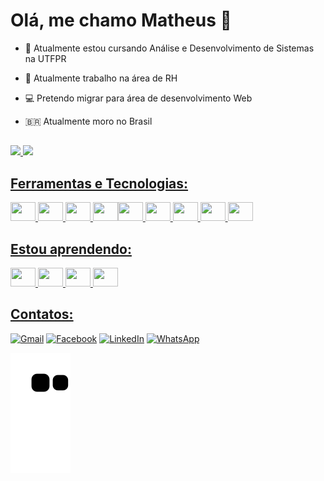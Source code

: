 <h1> Olá, me chamo Matheus 🐷 </h1>    

- 🎒 Atualmente estou cursando Análise e Desenvolvimento de Sistemas na UTFPR

- 💼 Atualmente trabalho na área de RH      

- 💻 Pretendo migrar para área de desenvolvimento Web  

- 🇧🇷  Atualmente moro no Brasil

##

<div>
  <a href="https://github.com/bantheus">
  <img height="180em" src="https://github-readme-stats.vercel.app/api?username=bantheus&show_icons=true&theme=dracula&include_all_commits=true&count_private=true"/>
  <img height="180em" src="https://github-readme-stats.vercel.app/api/top-langs/?username=bantheus&layout=compact&langs_count=7&theme=dracula"/>
</div>
  

<h2> Ferramentas e Tecnologias: </h2>
<div>
          <img src="https://cdn.jsdelivr.net/gh/devicons/devicon/icons/html5/html5-original.svg" width="40" height="30"/> <img src="https://cdn.jsdelivr.net/gh/devicons/devicon/icons/css3/css3-original.svg" width="40" height="30"/>  <img src="https://cdn.jsdelivr.net/gh/devicons/devicon/icons/bootstrap/bootstrap-original.svg" width="40" height="30"/> <img src="https://cdn.jsdelivr.net/gh/devicons/devicon/icons/c/c-original.svg" width="40" height="30"/><img src="https://cdn.jsdelivr.net/gh/devicons/devicon/icons/postgresql/postgresql-original.svg" width="40" height="30"/>  <img src="https://cdn.jsdelivr.net/gh/devicons/devicon/icons/photoshop/photoshop-line.svg" width="40" height="30"/> <img src="https://cdn.jsdelivr.net/gh/devicons/devicon/icons/xd/xd-line.svg" width="40" height="30"/> <img src="https://cdn.jsdelivr.net/gh/devicons/devicon/icons/figma/figma-original.svg" width="40" height="30"/> <img src="https://cdn.jsdelivr.net/gh/devicons/devicon/icons/vscode/vscode-original.svg" width="40" height="30" />
</div>

<h2> Estou aprendendo: </h2>
<div>
  <img src="https://cdn.jsdelivr.net/gh/devicons/devicon/icons/javascript/javascript-original.svg" width="40" height="30" /> <img src="https://cdn.jsdelivr.net/gh/devicons/devicon/icons/git/git-original.svg" width="40" height="30"/> <img src="https://cdn.jsdelivr.net/gh/devicons/devicon/icons/github/github-original.svg" width="40" height="30"/> <img src="https://cdn.jsdelivr.net/gh/devicons/devicon/icons/php/php-original.svg" width="40" height="30"/>
</div>


<h2> Contatos: </h2>
<div>
          
<a href="mailto:matheuschmidt.b@gmail.com" target="_blank">![Gmail](https://img.shields.io/badge/Gmail-D14836?style=for-the-badge&logo=gmail&logoColor=white)</a>
<a href="https://www.facebook.com/matheuzschmidt" target="_blank">![Facebook](https://img.shields.io/badge/Facebook-%231877F2.svg?style=for-the-badge&logo=Facebook&logoColor=white)</a>
<a href="https://www.linkedin.com/in/matheuschmidtb/" target="_blank">![LinkedIn](https://img.shields.io/badge/linkedin-%230077B5.svg?style=for-the-badge&logo=linkedin&logoColor=white)</a>
<a href="https://web.whatsapp.com/send?phone=5515996916596" target="_blank">![WhatsApp](https://img.shields.io/badge/WhatsApp-25D366?style=for-the-badge&logo=whatsapp&logoColor=white)</a>
          
</div>
          
  ![Snake animation](https://github.com/bantheus/bantheus/blob/output/github-contribution-grid-snake.svg)
